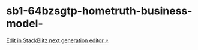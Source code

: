 # sb1-64bzsgtp-hometruth-business-model-

[Edit in StackBlitz next generation editor ⚡️](https://stackblitz.com/~/github.com/jasonlryan/sb1-64bzsgtp-hometruth-business-model-)